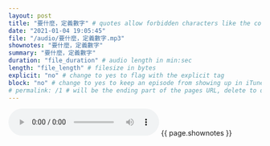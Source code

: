 ```yaml
---
layout: post
title: "要什麼，定義數字" # quotes allow forbidden characters like the colon
date: "2021-01-04 19:05:45"
file: "/audio/要什麼，定義數字.mp3"
shownotes: "要什麼，定義數字"
summary: "要什麼，定義數字"
duration: "file_duration" # audio length in min:sec
length: "file_length" # filesize in bytes
explicit: "no" # change to yes to flag with the explicit tag
block: "no" # change to yes to keep an episode from showing up in iTunes
# permalink: /1 # will be the ending part of the pages URL, delete to default to the title
---
```


<audio controls>
<source src="{{site.url}}{{site.baseurl}}{{ page.file }}" type="audio/x-mp3">
Your browser does not support the audio element.
</audio>
{{ page.shownotes }}
